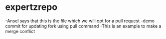 # expertzrepo

-Ansel says that this is the file which we will opt for a pull request
-demo commit for updating fork using pull command
-This is an example to make a merge conflict
